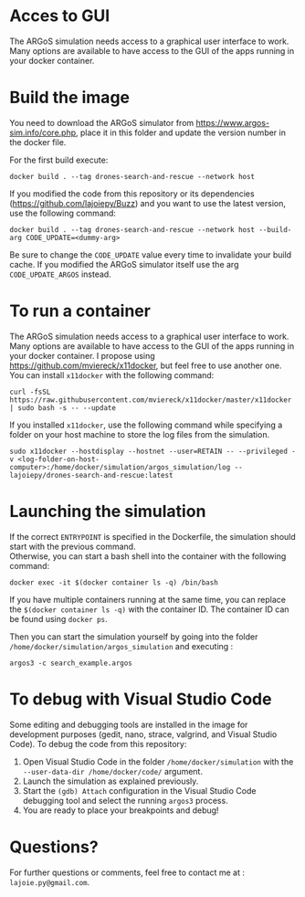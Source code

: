 # Acces to GUI
The ARGoS simulation needs access to a graphical user interface to work. Many options are available to have access to the GUI of the apps running in your docker container.
# Build the image
You need to download the ARGoS simulator from https://www.argos-sim.info/core.php, place it in this folder and update the version number in the docker file.

For the first build execute: 
```
docker build . --tag drones-search-and-rescue --network host
```
If you modified the code from this repository or its dependencies (https://github.com/lajoiepy/Buzz) and you want to use the latest version, use the following command: 
```
docker build . --tag drones-search-and-rescue --network host --build-arg CODE_UPDATE=<dummy-arg>
```
Be sure to change the `CODE_UPDATE` value every time to invalidate your build cache. If you modified the ARGoS simulator itself use the arg `CODE_UPDATE_ARGOS` instead.

# To run a container
The ARGoS simulation needs access to a graphical user interface to work. Many options are available to have access to the GUI of the apps running in your docker container. I propose using https://github.com/mviereck/x11docker, but feel free to use another one. 
You can install `x11docker` with the following command:
```
curl -fsSL https://raw.githubusercontent.com/mviereck/x11docker/master/x11docker | sudo bash -s -- --update
```
If you installed `x11docker`, use the following command while specifying a folder on your host machine to store the log files from the simulation.
```
sudo x11docker --hostdisplay --hostnet --user=RETAIN -- --privileged -v <log-folder-on-host-computer>:/home/docker/simulation/argos_simulation/log -- lajoiepy/drones-search-and-rescue:latest
```

# Launching the simulation
If the correct `ENTRYPOINT` is specified in the Dockerfile, the simulation should start with the previous command. \
Otherwise, you can start a bash shell into the container with the following command: 
```
docker exec -it $(docker container ls -q) /bin/bash
```
If you have multiple containers running at the same time, you can replace the `$(docker container ls -q)` with the container ID. The container ID can be found using `docker ps`. 

Then you can start the simulation yourself by going into the folder `/home/docker/simulation/argos_simulation`
and executing :
```
argos3 -c search_example.argos
```

# To debug with Visual Studio Code
Some editing and debugging tools are installed in the image for development purposes (gedit, nano, strace, valgrind, and Visual Studio Code).
To debug the code from this repository:
1. Open Visual Studio Code in the folder `/home/docker/simulation` with the `--user-data-dir /home/docker/code/` argument.
2. Launch the simulation as explained previously.
3. Start the `(gdb) Attach` configuration in the Visual Studio Code debugging tool and select the running `argos3` process.
4. You are ready to place your breakpoints and debug!

# Questions?
For further questions or comments, feel free to contact me at : `lajoie.py@gmail.com`.
